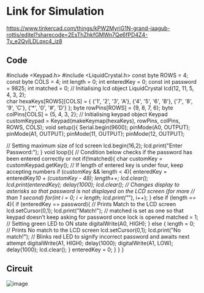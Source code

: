 # Link for Simulation

https://www.tinkercad.com/things/kPW2MyriG1N-grand-jaagub-rottis/editel?sharecode=2EsThZhkfGMWn7Qe6fPD4Z4-Tv_e2QylLDLqxc4_iz8

## Code

#include <Keypad.h>
#include <LiquidCrystal.h>
const byte ROWS = 4; 
const byte COLS = 4; 
int length = 0;
int enteredKey = 0;
const int password = 9825;
int matched = 0;
// Initialising lcd object
LiquidCrystal lcd(12, 11, 5, 4, 3, 2);  
char hexaKeys[ROWS][COLS] = {
  {'1', '2', '3', 'A'},
  {'4', '5', '6', 'B'},
  {'7', '8', '9', 'C'},
  {'*', '0', '#', 'D'}
};
byte rowPins[ROWS] = {9, 8, 7, 6}; 
byte colPins[COLS] = {5, 4, 3, 2}; 
// Initialising keypad object
Keypad customKeypad = Keypad(makeKeymap(hexaKeys), rowPins, colPins, ROWS, COLS); 
void setup(){
  Serial.begin(9600);
  pinMode(A0, OUTPUT);
  pinMode(A1, OUTPUT);
  pinMode(11, OUTPUT);
  pinMode(12, OUTPUT);

  // Setting maximum size of lcd screen
  lcd.begin(16,2);
  lcd.print("Enter Password:");
}
void loop(){
  // Condition below checks if the password has been entered correctly or not
  if(!matched){
    char customKey = customKeypad.getKey();
    // If length of entered key is under four, keep accepting numbers
    if (customKey && length < 4){
      enteredKey = enteredKey*10 + (customKey - 48);
      length++;
      lcd.clear();
      lcd.print(enteredKey);
      delay(1000);
      lcd.clear();
      // Changes display to asterisks so that password is not displayed on the LCD screen (for more 
     // than 1 second)
      for(int i = 0; i < length; lcd.print("*"), i++);
    }
    else if (length == 4){
      if (enteredKey == password){
        // Prints Match to the LCD screen
        lcd.setCursor(0,1);
        lcd.print("Match!");
        // matched is set as one so that keypad doesn’t keep asking for password once lock is opened
        matched = 1;
       // Setting green LED to ON state
        digitalWrite(A0, HIGH);
      }
      else {
        length = 0;
        // Prints No match to the LCD screen
        lcd.setCursor(0,1);
        lcd.print("No match!");
        // Blinks red LED to signify incorrect password and awaits next attempt
        digitalWrite(A1, HIGH);
        delay(1000);
        digitalWrite(A1, LOW);
        delay(1000);
        lcd.clear();
      }
      enteredKey = 0;
    }
  }
}

## Circuit 

![image](https://github.com/Jokergif/D0--Virtual-Mouse-using-esp32cam/assets/161494158/72903693-7210-4ed0-b7a3-f2c56c2ec29b)

